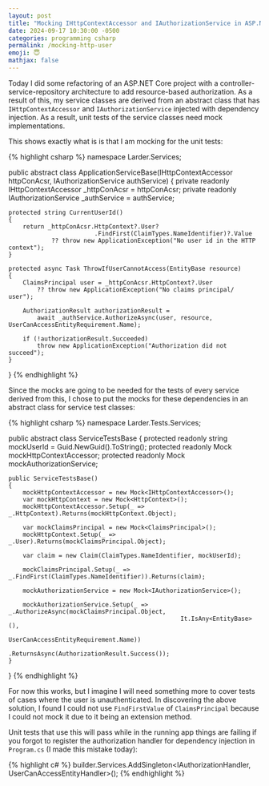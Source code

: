 ```yaml
---
layout: post
title: "Mocking IHttpContextAccessor and IAuthorizationService in ASP.NET Core unit tests"
date: 2024-09-17 10:30:00 -0500
categories: programming csharp
permalink: /mocking-http-user
emoji: 😇
mathjax: false
---
```


Today I did some refactoring of an ASP.NET Core project with a controller-service-repository architecture to add resource-based authorization. As a result of this, my service classes are derived from an abstract class that has `IHttpContextAccessor` and `IAuthorizationService` injected with dependency injection. As a result, unit tests of the service classes need mock implementations.

This shows exactly what is is that I am mocking for the unit tests:

{% highlight csharp %}
namespace Larder.Services;

public abstract class ApplicationServiceBase(IHttpContextAccessor httpConAcsr,
                                            IAuthorizationService authService)
{
    private readonly IHttpContextAccessor _httpConAcsr = httpConAcsr;
    private readonly IAuthorizationService _authService = authService;

    protected string CurrentUserId()
    {
        return _httpConAcsr.HttpContext?.User?
                            .FindFirst(ClaimTypes.NameIdentifier)?.Value
                ?? throw new ApplicationException("No user id in the HTTP context");
    }

    protected async Task ThrowIfUserCannotAccess(EntityBase resource)
    {
        ClaimsPrincipal user = _httpConAcsr.HttpContext?.User
            ?? throw new ApplicationException("No claims principal/ user");

        AuthorizationResult authorizationResult =
            await _authService.AuthorizeAsync(user, resource, UserCanAccessEntityRequirement.Name);

        if (!authorizationResult.Succeeded)
            throw new ApplicationException("Authorization did not succeed");
    }
}
{% endhighlight %}

Since the mocks are going to be needed for the tests of every service derived from this, I chose to put the mocks for these dependencies in an abstract class for service test classes:

{% highlight csharp %}
namespace Larder.Tests.Services;

public abstract class ServiceTestsBase
{
    protected readonly string mockUserId = Guid.NewGuid().ToString();
    protected readonly Mock<IHttpContextAccessor> mockHttpContextAccessor;
    protected readonly Mock<IAuthorizationService> mockAuthorizationService;

    public ServiceTestsBase()
    {
        mockHttpContextAccessor = new Mock<IHttpContextAccessor>();
        var mockHttpContext = new Mock<HttpContext>();
        mockHttpContextAccessor.Setup(_ => _.HttpContext).Returns(mockHttpContext.Object);

        var mockClaimsPrincipal = new Mock<ClaimsPrincipal>();
        mockHttpContext.Setup(_ => _.User).Returns(mockClaimsPrincipal.Object);

        var claim = new Claim(ClaimTypes.NameIdentifier, mockUserId);

        mockClaimsPrincipal.Setup(_ => _.FindFirst(ClaimTypes.NameIdentifier)).Returns(claim);

        mockAuthorizationService = new Mock<IAuthorizationService>();

        mockAuthorizationService.Setup(_ => _.AuthorizeAsync(mockClaimsPrincipal.Object,
                                                    It.IsAny<EntityBase>(),
                                                    UserCanAccessEntityRequirement.Name))
                                    .ReturnsAsync(AuthorizationResult.Success());
    }
}
{% endhighlight %}

For now this works, but I imagine I will need something more to cover tests of cases where the user is unauthenticated. In discovering the above solution, I found I could not use `FindFirstValue` of `ClaimsPrincipal` because I could not mock it due to it being an extension method.

Unit tests that use this will pass while in the running app things are failing if you forgot to register the authorization handler for dependency injection in `Program.cs` (I made this mistake today):

{% highlight c# %}
builder.Services.AddSingleton<IAuthorizationHandler, UserCanAccessEntityHandler>();
{% endhighlight %}